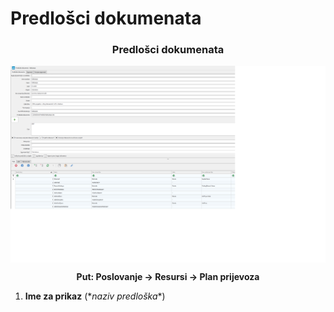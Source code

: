 # Predlošci dokumenata


### <p align=center>**Predlošci dokumenata**  

<img src="./images/predlosciPrezenter.png"
    alt="Predlošci dokumenata"
    style="display: block;
            margin-left: auto;
            margin-right: auto;" 
/>

**<p align=center>Put: Poslovanje → Resursi → Plan prijevoza**  


1. **Ime za prikaz** (\**naziv predloška**)  

